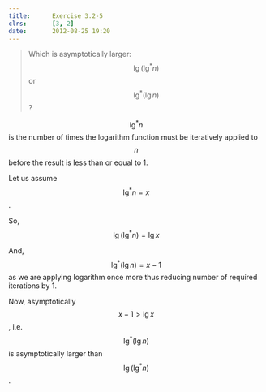 ```yaml
---
title:      Exercise 3.2-5
clrs:       [3, 2]
date:       2012-08-25 19:20
---
```


>Which is asymptotically larger: $$\lg(\lg^* n)$$ or $$\lg^* (\lg n)$$?

$$\lg^* n$$ is the number of times the logarithm function must be iteratively applied to $$n$$ before the result is less than or equal to 1.

Let us assume $$\lg^* n = x$$.

So, $$\lg(\lg^* n) = \lg x$$

And, $$\lg^*(\lg n) = x - 1$$ as we are applying logarithm once more thus reducing number of required iterations by 1.

Now, asymptotically $$x - 1 > \lg x$$, i.e. $$\lg^* (\lg n)$$ is asymptotically larger than $$\lg(\lg^* n)$$.